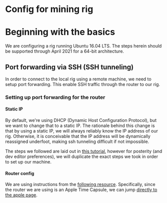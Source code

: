 # Config for mining rig

# Beginning with the basics
We are configuring a rig running Ubuntu 16.04 LTS. The steps herein should be supported through April 2021 for a 64-bit architecture.

## Port forwarding via SSH (SSH tunneling)
In order to connect to the local rig using a remote machine, we need to setup port forwarding. This enable SSH traffic through the router to our rig.

### Setting up port forwarding for the router
#### Static IP
By default, we're using DHCP (Dynamic Host Configuration Protocol), but we want to change that to a static IP. The rationale behind this change is that by using a static IP, we will always reliably know the IP address of our rig. Otherwise, it is conceivable that the IP address will be dynamically reassigned underfoot, making ssh tunneling difficult if not impossible.

The steps we followed are laid out in [this tutorial](https://michael.mckinnon.id.au/2016/05/05/configuring-ubuntu-16-04-static-ip-address/), however for posterity (and dev editor preferences), we will duplicate the exact steps we took in order to set up our machine.

#### Router config
We are using instructions from the [following resource](https://portforward.com). Specifically, since the router we are using is an Apple Time Capsule, we can jump [directly to the apple page](https://portforward.com/apple/).